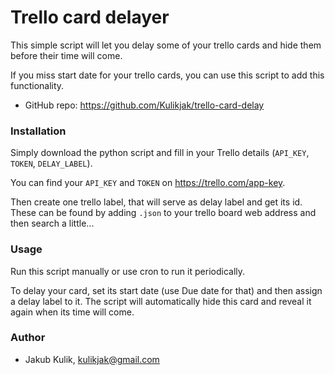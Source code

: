 # Trello card delayer
This simple script will let you delay some of your trello cards and hide them before their time will come.

If you miss start date for your trello cards, you can use this script to add this functionality.

* GitHub repo: https://github.com/Kulikjak/trello-card-delay

### Installation
Simply download the python script and fill in your Trello details (`API_KEY`, `TOKEN`, `DELAY_LABEL`).

You can find your `API_KEY` and `TOKEN` on https://trello.com/app-key.

Then create one trello label, that will serve as delay label and get its id. These can be found by adding `.json` to your trello board web address and then search a little...

### Usage
Run this script manually or use cron to run it periodically.

To delay your card, set its start date (use Due date for that) and then assign a delay label to it. The script will automatically hide this card and reveal it again when its time will come.

### Author
* Jakub Kulik, <kulikjak@gmail.com>
